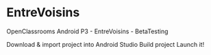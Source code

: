 # EntreVoisins
OpenClassrooms Android P3 - EntreVoisins - BetaTesting

Download & import project into Android Studio
Build project
Launch it!
